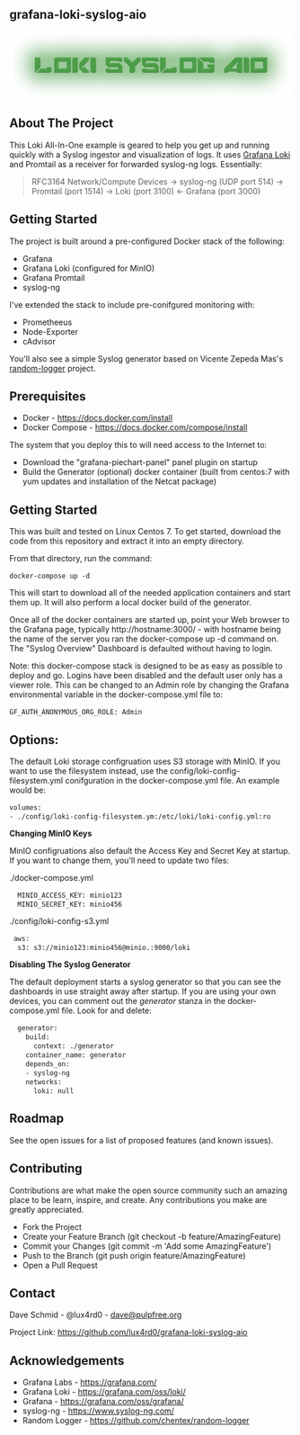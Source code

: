 ## grafana-loki-syslog-aio

<img src="./loki_syslog_aio.png">

## About The Project

This Loki All-In-One example is geared to help you get up and running quickly with a Syslog ingestor and visualization of logs. It uses [Grafana Loki](https://grafana.com/oss/loki/) and Promtail as a receiver for forwarded syslog-ng logs. Essentially:

> RFC3164 Network/Compute Devices -> syslog-ng (UDP port 514) ->
> Promtail (port 1514) -> Loki (port 3100) <- Grafana (port 3000)

## Getting Started

The project is built around a pre-configured Docker stack of the following:

 - Grafana
 - Grafana Loki (configured for MinIO)
 - Grafana Promtail
 - syslog-ng

I've extended the stack to include pre-conifgured monitoring with:

- Prometheeus
- Node-Exporter
- cAdvisor

You'll also see a simple Syslog generator based on Vicente Zepeda Mas's [random-logger](https://github.com/chentex/random-logger) project.

## Prerequisites

- Docker - https://docs.docker.com/install
- Docker Compose - https://docs.docker.com/compose/install

The system that you deploy this to will need access to the Internet to:

- Download the "grafana-piechart-panel" panel plugin on startup
- Build the Generator (optional) docker container (built from centos:7 with yum updates and installation of the Netcat package)

## Getting Started

This was built and tested on Linux Centos 7. To get started, download the code from this repository and extract it into an empty directory.

From that directory, run the command:

    docker-compose up -d

This will start to download all of the needed application containers and start them up. It will also perform a local docker build of the generator.

Once all of the docker containers are started up, point your Web browser to the Grafana page, typically http://hostname:3000/ - with hostname being the name of the server you ran the docker-compose up -d command on. The "Syslog Overview" Dashboard is defaulted without having to login.

Note: this docker-compose stack is designed to be as easy as possible to deploy and go. Logins have been disabled and the default user only has a viewer role. This can be changed to an Admin role by changing the Grafana environmental variable in the docker-compose.yml file to:

    GF_AUTH_ANONYMOUS_ORG_ROLE: Admin

## Options:

The default Loki storage configruation uses S3 storage with MinIO. If you want to use the filesystem instead, use the config/loki-config-filesystem.yml conifguration in the docker-compose.yml file. An example would be:

    volumes:
    - ./config/loki-config-filesystem.ym:/etc/loki/loki-config.yml:ro

**Changing MinIO Keys**

MinIO configruations also default the Access Key and Secret Key at startup. If you want to change them, you'll need to update two files:

./docker-compose.yml

      MINIO_ACCESS_KEY: minio123
      MINIO_SECRET_KEY: minio456
      
./config/loki-config-s3.yml

     aws:
      s3: s3://minio123:minio456@minio.:9000/loki

**Disabling The Syslog Generator**

The default deployment starts a syslog generator so that you can see the dashboards in use straight away after startup. If you are using your own devices, you can comment out the *generator* stanza in the docker-compose.yml file. Look for and delete:

      generator:
        build:
          context: ./generator
        container_name: generator
        depends_on:
        - syslog-ng
        networks:
          loki: null

## Roadmap

See the open issues for a list of proposed features (and known issues).

## Contributing

Contributions are what make the open source community such an amazing place to be learn, inspire, and create. Any contributions you make are greatly appreciated.

- Fork the Project
- Create your Feature Branch (git checkout -b feature/AmazingFeature)
- Commit your Changes (git commit -m 'Add some AmazingFeature')
- Push to the Branch (git push origin feature/AmazingFeature)
- Open a Pull Request

## Contact

Dave Schmid - @lux4rd0 - dave@pulpfree.org

Project Link: https://github.com/lux4rd0/grafana-loki-syslog-aio

## Acknowledgements

- Grafana Labs - https://grafana.com/
- Grafana Loki - https://grafana.com/oss/loki/
- Grafana - https://grafana.com/oss/grafana/
- syslog-ng - https://www.syslog-ng.com/
- Random Logger - https://github.com/chentex/random-logger
